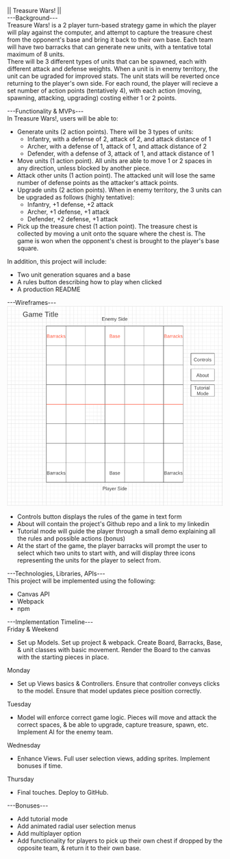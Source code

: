 || Treasure Wars! ||\
---Background---\
Treasure Wars! is a 2 player turn-based strategy game in which the player will play against the computer, and attempt to capture the treasure chest from the opponent's base and bring it back to their own base. Each team will have two barracks that can generate new units, with a tentative total maximum of 8 units.\
There will be 3 different types of units that can be spawned, each with different attack and defense weights. When a unit is in enemy territory, the unit can be ugraded for improved stats. The unit stats will be reverted once returning to the player's own side. For each round, the player will recieve a set number of action points (tentatively 4), with each action (moving, spawning, attacking, upgrading) costing either 1 or 2 points.

---Functionality & MVPs---\
In Treasure Wars!, users will be able to:
- Generate units (2 action points). There will be 3 types of units:
	- Infantry, with a defense of 2, attack of 2, and attack distance of 1
	- Archer, with a defense of 1, attack of 1, and attack distance of 2
	- Defender, with a defense of 3, attack of 1, and attack distance of 1
- Move units (1 action point). All units are able to move 1 or 2 spaces in any direction, unless blocked by another piece.
- Attack other units (1 action point). The attacked unit will lose the same number of defense points as the attacker's attack points.
- Upgrade units (2 action points). When in enemy territory, the 3 units can be upgraded as follows (highly tentative):
	- Infantry, +1 defense, +2 attack
	- Archer, +1 defense, +1 attack
	- Defender, +2 defense, +1 attack
- Pick up the treasure chest (1 action point). The treasure chest is collected by moving a unit onto the square where the chest is. The game is won when the opponent's chest is brought to the player's base square.

In addition, this project will include:
- Two unit generation squares and a base
- A rules button describing how to play when clicked
- A production README

---Wireframes---\
![Wireframe img](wireframe.png)

- Controls button displays the rules of the game in text form
- About will contain the project's Github repo and a link to my linkedin
- Tutorial mode will guide the player through a small demo explaining all the rules and possible actions (bonus)
- At the start of the game, the player barracks will prompt the user to select which two units to start with, and will display three icons representing the units for the player to select from.

---Technologies, Libraries, APIs---\
This project will be implemented using the following:
- Canvas API
- Webpack
- npm

---Implementation Timeline---\
Friday & Weekend
- Set up Models. Set up project & webpack. Create Board, Barracks, Base, & unit classes with basic movement. Render the Board to the canvas with the starting pieces in place.

Monday
- Set up Views basics & Controllers. Ensure that controller conveys clicks to the model. Ensure that model updates piece position correctly.

Tuesday
- Model will enforce correct game logic. Pieces will move and attack the correct spaces, & be able to upgrade, capture treasure, spawn, etc. Implement AI for the enemy team.

Wednesday
- Enhance Views. Full user selection views, adding sprites. Implement bonuses if time.

Thursday
- Final touches. Deploy to GitHub.

---Bonuses---
- Add tutorial mode
- Add animated radial user selection menus
- Add multiplayer option
- Add functionality for players to pick up their own chest if dropped by the opposite team, & return it to their own base.